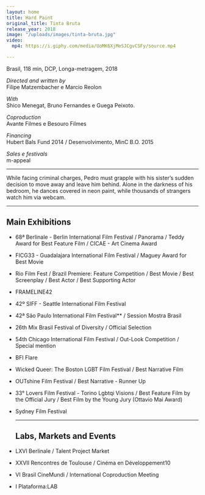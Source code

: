 ```yaml
---
layout: home
title: Hard Paint
original_title: Tinta Bruta
release_year: 2018
image: "/uploads/images/tinta-bruta.jpg"
video:
  mp4: https://i.giphy.com/media/UoMK6XjMeSJCgvCSFy/source.mp4

---
```

Brasil, 118 min, DCP, Longa-metragem, 2018

_Directed and written by_  
Filipe Matzembacher e Marcio Reolon

_With_  
Shico Menegat, Bruno Fernandes e Guega Peixoto.

_Coproduction_  
Avante Filmes e Besouro Filmes

_Financing_  
Hubert Bals Fund 2014 / Desenvolvimento, MinC B.O. 2015

_Sales e festivals_  
m-appeal

***

While facing criminal charges, Pedro must grapple with his sister’s sudden decision to move away and leave him behind. Alone in the darkness of his bedroom, he dances covered in neon paint, while thousands of strangers watch him via webcam.

***

## Main Exhibitions

* 68ª Berlinale - Berlin International Film Festival / Panorama / Teddy Award for Best Feature Film / CICAE - Art Cinema Award
* FICG33 - Guadalajara International Film Festival / Maguey Award for Best Movie
* Rio Film Fest / Brazil Premiere: Feature Competition / Best Movie / Best Screenplay / Best Actor / Best Supporting Actor
* FRAMELINE42
* 42º SIFF - Seattle International Film Festival
* 42ª São Paulo International Film Festival** / Session Mostra Brasil
* 26th Mix Brasil Festival of Diversity / Official Selection
* 54th Chicago International Film Festival / Out-Look Competition / Special mention
* BFI Flare
* Wicked Queer: The Boston LGBT Film Festival / Best Narrative Film
* OUTshine Film Festival / Best Narrative - Runner Up
* 33° Lovers Film Festival - Torino Lgbtqi Visions / Best Feature Film by the Official Jury / Best Film by the Young Jury (Ottavio Mai Award)
* Sydney Film Festival

  ***

  ## Labs, Markets and Events
* LXVI Berlinale / Talent Project Market
* XXVII Rencontres de Toulouse / Cinéma en Développement10
* VI Brasil CineMundi / International Coproduction Meeting
* I Plataforma:LAB